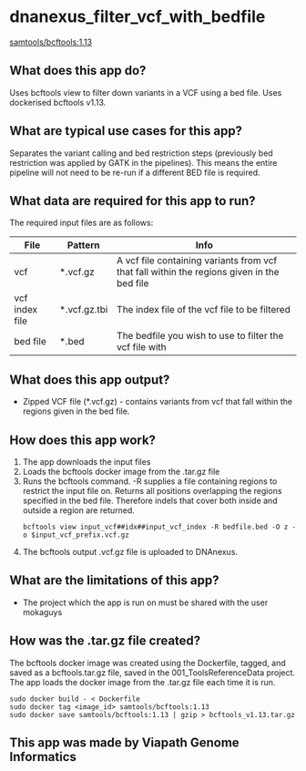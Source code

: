 # dnanexus_filter_vcf_with_bedfile
[samtools/bcftools:1.13](https://github.com/samtools/bcftools/releases/tag/1.13)

## What does this app do?
Uses bcftools view to filter down variants in a VCF using a bed file. Uses dockerised bcftools v1.13.

## What are typical use cases for this app?
Separates the variant calling and bed restriction steps (previously bed restriction was applied by GATK
in the pipelines). This means the entire pipeline will not need to be re-run if a different BED file 
is required.

## What data are required for this app to run?
The required input files are as follows: 

| File | Pattern | Info |
|---------|---------|---------|
| vcf | *.vcf.gz | A vcf file containing variants from vcf that fall within the regions given in the bed file |
| vcf index file | *.vcf.gz.tbi | The index file of the vcf file to be filtered |
| bed file | *.bed | The bedfile you wish to use to filter the vcf file with |

## What does this app output?
* Zipped VCF file (*.vcf.gz) - contains variants from vcf that fall within the regions given in the bed file.

## How does this app work?
1. The app downloads the input files 
2. Loads the bcftools docker image from the .tar.gz file
3. Runs the bcftools command. -R supplies a file containing regions to restrict the input file on. Returns all 
positions overlapping the regions specified in the bed file. Therefore indels that cover both inside and outside a 
region are returned.
    ```
    bcftools view input_vcf##idx##input_vcf_index -R bedfile.bed -O z -o $input_vcf_prefix.vcf.gz
    ```
3. The bcftools output .vcf.gz file is uploaded to DNAnexus. 

## What are the limitations of this app?
* The project which the app is run on must be shared with the user mokaguys

## How was the .tar.gz file created?
The bcftools docker image was created using the Dockerfile, tagged, and saved as a bcftools.tar.gz file, saved in 
the 001_ToolsReferenceData project. The app loads the docker image from the .tar.gz file each time it is run. 
```
sudo docker build - < Dockerfile 
sudo docker tag <image_id> samtools/bcftools:1.13
sudo docker save samtools/bcftools:1.13 | gzip > bcftools_v1.13.tar.gz
```

## This app was made by Viapath Genome Informatics
